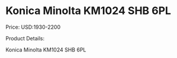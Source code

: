 # Konica Minolta KM1024 SHB 6PL

Price: USD:1930-2200

Product Details:

Konica Minolta KM1024 SHB 6PL